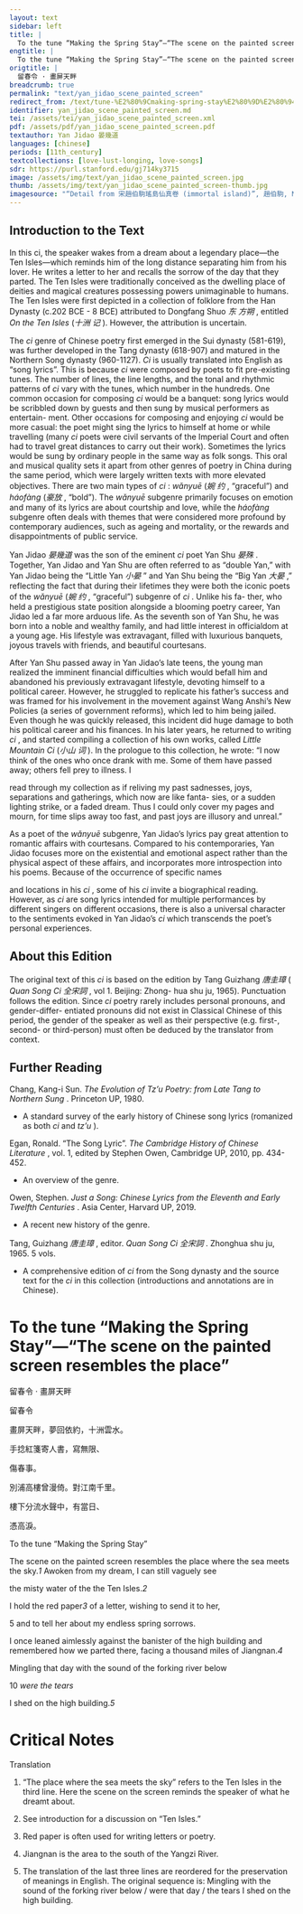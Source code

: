 ```yaml
---
layout: text
sidebar: left
title: |
  To the tune “Making the Spring Stay”—“The scene on the painted screen resembles the place” | 留春令 · 畫屏天畔
engtitle: |
  To the tune “Making the Spring Stay”—“The scene on the painted screen resembles the place”
origtitle: |
  留春令 · 畫屏天畔
breadcrumb: true
permalink: "text/yan_jidao_scene_painted_screen"
redirect_from: /text/tune-%E2%80%9Cmaking-spring-stay%E2%80%9D%E2%80%94%E2%80%9C-scene-painted-screen-resembles-place%E2%80%9D
identifier: yan_jidao_scene_painted_screen.md
tei: /assets/tei/yan_jidao_scene_painted_screen.xml
pdf: /assets/pdf/yan_jidao_scene_painted_screen.pdf
textauthor: Yan Jidao 晏幾道
languages: [chinese]
periods: [11th_century]
textcollections: [love-lust-longing, love-songs]
sdr: https://purl.stanford.edu/gj714ky3715
image: /assets/img/text/yan_jidao_scene_painted_screen.jpg
thumb: /assets/img/text/yan_jidao_scene_painted_screen-thumb.jpg
imagesource: "“Detail from 宋趙伯駒瑤島仙真卷 (immortal island)”, 趙伯駒, National Palace Museum, Accession Number: K2A001440N000000000PAB [Public Domain]"
---
```

<h2>Introduction to the Text</h2>
<p>In this ci, the speaker wakes from a dream about a legendary place—the Ten Isles—which reminds him of the long distance separating him from his lover. He writes a letter to her and recalls the sorrow of the day that they parted. The Ten Isles were traditionally conceived as the dwelling place of deities and magical creatures possessing powers unimaginable to humans. The Ten Isles were first depicted in a collection of folklore from the Han Dynasty (c.202 BCE - 8 BCE) attributed to Dongfang Shuo <em>东 方朔</em> , entitled <i> On the Ten Isles </i> (<em>十洲 记</em> ). However, the attribution is uncertain.</p>

<p>The <i> ci </i> genre of Chinese poetry first emerged in the Sui dynasty (581-619), was further developed in the Tang dynasty (618-907) and matured in the Northern Song dynasty (960-1127). <i> Ci </i> is usually translated into English as “song lyrics”. This is because <i> ci </i> were composed by poets to fit pre-existing tunes. The number of lines, the line lengths, and the tonal and rhythmic patterns of <i> ci </i> vary with the tunes, which number in the hundreds. One common occasion for composing <i> ci </i> would be a banquet: song lyrics would be scribbled down by guests and then sung by musical performers as entertain- ment. Other occasions for composing and enjoying <i> ci </i> would be more casual: the poet might sing the lyrics to himself at home or while travelling (many <i> ci </i> poets were civil servants of the Imperial Court and often had to travel great distances to carry out their work). Sometimes the lyrics would be sung by ordinary people in the same way as folk songs. This oral and musical quality sets it apart from other genres of poetry in China during the same period, which were largely written texts with more elevated objectives. There are two main types of <i> ci</i> : <i> wǎnyuē </i> (<em>婉 约</em> , “graceful”) and <i> háofàng </i> (<em>豪放</em> , “bold”). The <i> wǎnyuē </i> subgenre primarily focuses on emotion and many of its lyrics are about courtship and love, while the <i> háofàng </i> subgenre often deals with themes that were considered more profound by contemporary audiences, such as ageing and mortality, or the rewards and disappointments of public service.</p>

<p>Yan Jidao <em>晏幾道</em> was the son of the eminent <i> ci </i> poet Yan Shu <em>晏殊</em> . Together, Yan Jidao and Yan Shu are often referred to as “double Yan,” with Yan Jidao being the “Little Yan <em>小晏</em> ” and Yan Shu being the “Big Yan <em>大晏</em> ,” reflecting the fact that during their lifetimes they were both the iconic poets of the <i> wǎnyuē </i> (<em>婉 约</em> , “graceful”) subgenre of <i> ci</i> . Unlike his fa- ther, who held a prestigious state position alongside a blooming poetry career, Yan Jidao led a far more arduous life. As the seventh son of Yan Shu, he was born into a noble and wealthy family, and had little interest in officialdom at a young age. His lifestyle was extravagant, filled with luxurious banquets, joyous travels with friends, and beautiful courtesans.</p>

<p>After Yan Shu passed away in Yan Jidao’s late teens, the young man realized the imminent financial difficulties which would befall him and abandoned his previously extravagant lifestyle, devoting himself to a political career. However, he struggled to replicate his father’s success and was framed for his involvement in the movement against Wang Anshi’s New Policies (a series of government reforms), which led to him being jailed. Even though he was quickly released, this incident did huge damage to both his political career and his finances. In his later years, he returned to writing <i> ci</i> , and started compiling a collection of his own works, called <i> Little Mountain Ci </i> (<em>小山 词</em> ). In the prologue to this collection, he wrote: “I now think of the ones who once drank with me. Some of them have passed away; others fell prey to illness. I</p>

<p>read through my collection as if reliving my past sadnesses, joys, separations and gatherings, which now are like fanta- sies, or a sudden lighting strike, or a faded dream. Thus I could only cover my pages and mourn, for time slips away too fast, and past joys are illusory and unreal.”</p>

<p>As a poet of the <i> wǎnyuē </i> subgenre, Yan Jidao’s lyrics pay great attention to romantic affairs with courtesans. Compared to his contemporaries, Yan Jidao focuses more on the existential and emotional aspect rather than the physical aspect of these affairs, and incorporates more introspection into his poems. Because of the occurrence of specific names</p>
<p>and locations in his <i> ci</i> , some of his <i> ci </i> invite a biographical reading. However, as <i> ci </i> are song lyrics intended for multiple performances by different singers on different occasions, there is also a universal character to the sentiments evoked in Yan Jidao’s <i> ci </i> which transcends the poet’s personal experiences.</p>

<h2>About this Edition</h2>
<p>The original text of this <i> ci </i> is based on the edition by Tang Guizhang <em>唐圭璋</em> (<i> Quan Song Ci </i> <em>全宋詞</em> , vol 1. Beijing: Zhong- hua shu ju, 1965). Punctuation follows the edition. Since <i> ci </i> poetry rarely includes personal pronouns, and gender-differ- entiated pronouns did not exist in Classical Chinese of this period, the gender of the speaker as well as their perspective (e.g. first-, second- or third-person) must often be deduced by the translator from context.</p>

<h2>Further Reading</h2>




<p>Chang, Kang-i Sun. <i> The Evolution of Tz’u Poetry: from Late Tang to Northern Sung</i> . Princeton UP, 1980.</p>
<ul>
<li>A standard survey of the early history of Chinese song lyrics (romanized as both <em>ci</em> and <em>tz’u</em> ).</li>
</ul>
<p>Egan, Ronald. “The Song Lyric”. <i> The Cambridge History of Chinese Literature</i> , vol. 1, edited by Stephen Owen, Cambridge UP, 2010, pp. 434-452.</p>
<ul>
<li>An overview of the genre.</li>
</ul>
<p>Owen, Stephen. <i> Just a Song: Chinese Lyrics from the Eleventh and Early Twelfth Centuries</i> . Asia Center, Harvard UP, 2019.</p>
<ul>
<li>A recent new history of the genre.</li>
</ul>
<p>Tang, Guizhang <em>唐圭璋</em> , editor. <i> Quan Song Ci </i> <em>全宋詞</em> . Zhonghua shu ju, 1965. 5 vols.</p>
<ul>
<li>A comprehensive edition of <em>ci</em> from the Song dynasty and the source text for the <em>ci</em> in this collection (introductions and annotations are in Chinese).</li>

</ul><h1>To the tune “Making the Spring Stay”—“The scene on the painted screen resembles the place”</h1>
<p>留春令 · 畫屏天畔</p>

<p>留春令</p>

<p>畫屏天畔，夢回依約，十洲雲水。</p>
<p>手捻紅箋寄人書，寫無限、</p>
<p>傷春事。</p>

<p>別浦高樓曾漫倚。對江南千里。</p>
<p>樓下分流水聲中，有當日、</p>
<p>憑高淚。</p>
<p>To the tune “Making the Spring Stay”</p>

<p>The scene on the painted screen resembles the place where the sea meets the sky.<em>1</em> Awoken from my dream, I can still vaguely see</p>
<p>the misty water of the the Ten Isles.<em>2</em></p>
<p>I hold the red paper<em>3</em> of a letter, wishing to send it to her,</p>
<p>5 and to tell her about my endless spring sorrows.</p>

<p>I once leaned aimlessly against the banister of the high building and remembered how we parted there, facing a thousand miles of Jiangnan.<em>4</em></p>
<p>Mingling that day with the sound of the forking river below</p>
<p>10 <em>were the tears</em></p>
<p>I shed on the high building.<em>5</em></p>

<h1>Critical Notes</h1>

<p>Translation</p>
<ol id="l2">
<li>
<p>“The place where the sea meets the sky” refers to the Ten Isles in the third line. Here the scene on the screen reminds the speaker of what he dreamt about.</p>
</li>
<li>
<p>See introduction for a discussion on “Ten Isles.”</p>
</li>
<li>
<p>Red paper is often used for writing letters or poetry.</p>
</li>
<li>
<p>Jiangnan is the area to the south of the Yangzi River.</p>
</li>
<li>
<p>The translation of the last three lines are reordered for the preservation of meanings in English. The original sequence is: Mingling with the sound of the forking river below / were that day / the tears I shed on the high building.</p>
</li>
</ol>
